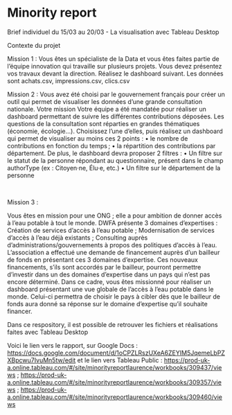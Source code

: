 # Minority report
 Brief individuel du 15/03 au 20/03 - La visualisation avec Tableau Desktop


Contexte du projet

Mission 1 : Vous êtes un spécialiste de la Data et vous êtes faites partie de l’équipe innovation qui travaille sur plusieurs projets. Vous devez présentez vos travaux devant la direction. Réalisez le dashboard suivant. Les données sont achats.csv, impressions.csv, clics.csv

Mission 2 : Vous avez été choisi par le gouvernement français pour créer un outil qui permet de visualiser les données d’une grande consultation nationale.
Votre mission Votre équipe a été mandatée pour réaliser un dashboard permettant de suivre les différentes contributions déposées. Les questions de la consultation sont réparties en grandes thématiques (économie, écologie...). Choisissez l’une d’elles, puis réalisez un dashboard qui permet de visualiser au moins ces 2 points : • le nombre de contributions en fonction du temps ; • la répartition des contributions par département. De plus, le dashboard devra proposer 2 filtres : • Un filtre sur le statut de la personne répondant au questionnaire, présent dans le champ authorType (ex : Citoyen·ne, Élu·e, etc.) • Un filtre sur le département de la personne

​

Mission 3 :

Vous êtes en mission pour une ONG ; elle a pour ambition de donner accès à l’eau potable à tout le monde.
DWFA présente 3 domaines d’expertises :
Création de services d’accès à l’eau potable ; Modernisation de services d’accès à l’eau déjà existants ; Consulting auprès d’administrations/gouvernements à propos des politiques d’accès à l’eau. L’association a effectué une demande de financement auprès d’un bailleur de fonds en présentant ces 3 domaines d’expertise. Ces nouveaux financements, s’ils sont accordés par le bailleur, pourront permettre d’investir dans un des domaines d’expertise dans un pays qui n’est pas encore déterminé. Dans ce cadre, vous êtes missionné pour réaliser un dashboard présentant une vue globale de l’accès à l’eau potable dans le monde. Celui-ci permettra de choisir le pays à cibler dès que le bailleur de fonds aura donné sa réponse sur le domaine d’expertise qu’il souhaite financer.


Dans ce respository, il est possible de retrouver les fichiers et réalisations faites avec Tableau Desktop

Voici le lien vers le rapport, sur Google Docs : https://docs.google.com/document/d/1oCPZLRszUXeA6ZEYIM5JqemeLbPZXBpcwu7IvuMn5tw/edit
et le lien vers Tableau Public : https://prod-uk-a.online.tableau.com/#/site/minorityreportlaurence/workbooks/309437/views ; https://prod-uk-a.online.tableau.com/#/site/minorityreportlaurence/workbooks/309357/views ; https://prod-uk-a.online.tableau.com/#/site/minorityreportlaurence/workbooks/309460/views
